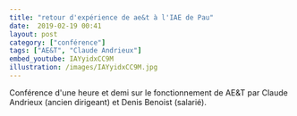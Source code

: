```yaml
---
title: "retour d'expérience de ae&t à l'IAE de Pau"
date:  2019-02-19 00:41
layout: post
category: ["conférence"]
tags: ["AE&T", "Claude Andrieux"]
embed_youtube: IAYyidxCC9M
illustration: /images/IAYyidxCC9M.jpg
---
```

Conférence d'une heure et demi sur le fonctionnement de AE&T par Claude Andrieux (ancien dirigeant) et Denis Benoist (salarié).
